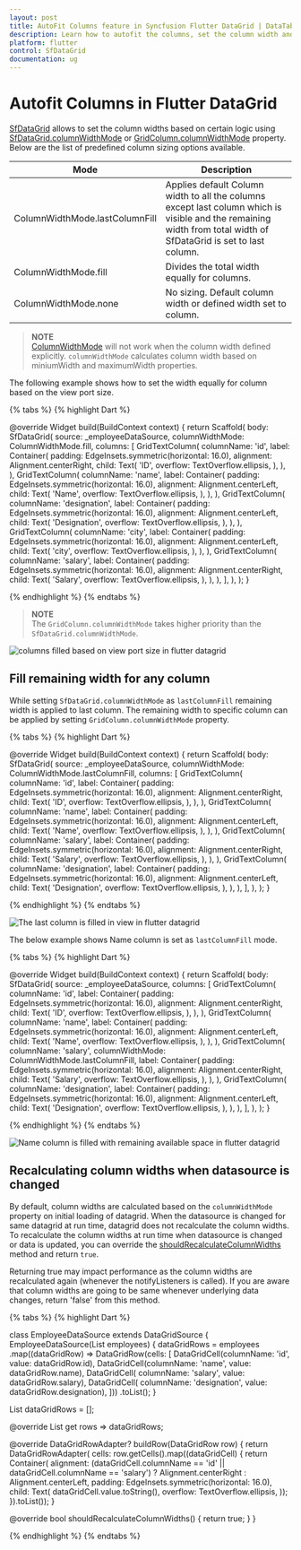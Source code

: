 ```yaml
---
layout: post
title: AutoFit Columns feature in Syncfusion Flutter DataGrid | DataTable
description: Learn how to autofit the columns, set the column width and column width customization in Syncfusion Flutter DataGrid.
platform: flutter
control: SfDataGrid
documentation: ug
---
```


# Autofit Columns in Flutter DataGrid

[SfDataGrid](https://pub.dev/documentation/syncfusion_flutter_datagrid/latest/datagrid/SfDataGrid-class.html) allows to set the column widths based on certain logic using [SfDataGrid.columnWidthMode](https://pub.dev/documentation/syncfusion_flutter_datagrid/latest/datagrid/SfDataGrid/columnWidthMode.html) or [GridColumn.columnWidthMode](https://pub.dev/documentation/syncfusion_flutter_datagrid/latest/datagrid/GridColumn/columnWidthMode.html) property. Below are the list of predefined column sizing options available.

| Mode                      | Description                                         |
|---------------------------|-----------------------------------------------------|
| ColumnWidthMode.lastColumnFill | Applies default Column width to all the columns except last column which is visible and the remaining width from total width of SfDataGrid is set to last column. |
| ColumnWidthMode.fill      | Divides the total width equally for columns.         |
| ColumnWidthMode.none      | No sizing. Default column width or defined width set to column. |

> **NOTE**  
    [ColumnWidthMode](https://pub.dev/documentation/syncfusion_flutter_datagrid/latest/datagrid/ColumnWidthMode-class.html) will not work when the column width defined explicitly. `columnWidthMode` calculates column width based on miniumWidth and maximumWidth properties.

The following example shows how to set the width equally for column based on the view port size.

{% tabs %}
{% highlight Dart %} 

@override
Widget build(BuildContext context) {
  return Scaffold(
    body: SfDataGrid(
      source: _employeeDataSource,
      columnWidthMode: ColumnWidthMode.fill,
      columns: <GridColumn>[
        GridTextColumn(
          columnName: 'id',
          label: Container(
            padding: EdgeInsets.symmetric(horizontal: 16.0),
            alignment: Alignment.centerRight,
            child: Text(
              'ID',
              overflow: TextOverflow.ellipsis,
            ),
          ),
        ),
        GridTextColumn(
          columnName: 'name',
          label: Container(
            padding: EdgeInsets.symmetric(horizontal: 16.0),
            alignment: Alignment.centerLeft,
            child: Text(
              'Name',
              overflow: TextOverflow.ellipsis,
            ),
          ),
        ),
        GridTextColumn(
          columnName: 'designation',
          label: Container(
            padding: EdgeInsets.symmetric(horizontal: 16.0),
            alignment: Alignment.centerLeft,
            child: Text(
              'Designation',
              overflow: TextOverflow.ellipsis,
            ),
          ),
        ),
        GridTextColumn(
          columnName: 'city',
          label: Container(
            padding: EdgeInsets.symmetric(horizontal: 16.0),
            alignment: Alignment.centerLeft,
            child: Text(
              'city',
              overflow: TextOverflow.ellipsis,
            ),
          ),
        ),
        GridTextColumn(
          columnName: 'salary',
          label: Container(
            padding: EdgeInsets.symmetric(horizontal: 16.0),
            alignment: Alignment.centerRight,
            child: Text(
              'Salary',
              overflow: TextOverflow.ellipsis,
            ),
          ),
        ),
      ],
    ),
  );
}
  
{% endhighlight %}
{% endtabs %}

> **NOTE**  
    The `GridColumn.columnWidthMode` takes higher priority than the `SfDataGrid.columnWidthMode`.

![columns filled based on view port size in flutter datagrid](images/autofit-columns/flutter-datagrid-fill-columns.png)

## Fill remaining width for any column

While setting `SfDataGrid.columnWidthMode` as `lastColumnFill` remaining width is applied to last column. The remaining width to specific column can be applied by setting `GridColumn.columnWidthMode` property.

{% tabs %}
{% highlight Dart %} 

@override
Widget build(BuildContext context) {
  return Scaffold(
    body: SfDataGrid(
      source: _employeeDataSource,
      columnWidthMode: ColumnWidthMode.lastColumnFill,
      columns: <GridColumn>[
        GridTextColumn(
          columnName: 'id',
          label: Container(
            padding: EdgeInsets.symmetric(horizontal: 16.0),
            alignment: Alignment.centerRight,
            child: Text(
              'ID',
              overflow: TextOverflow.ellipsis,
            ),
          ),
        ),
        GridTextColumn(
          columnName: 'name',
          label: Container(
            padding: EdgeInsets.symmetric(horizontal: 16.0),
            alignment: Alignment.centerLeft,
            child: Text(
              'Name',
              overflow: TextOverflow.ellipsis,
            ),
          ),
        ),
        GridTextColumn(
          columnName: 'salary',
          label: Container(
            padding: EdgeInsets.symmetric(horizontal: 16.0),
            alignment: Alignment.centerRight,
            child: Text(
              'Salary',
              overflow: TextOverflow.ellipsis,
            ),
          ),
        ),
        GridTextColumn(
          columnName: 'designation',
          label: Container(
            padding: EdgeInsets.symmetric(horizontal: 16.0),
            alignment: Alignment.centerLeft,
            child: Text(
              'Designation',
              overflow: TextOverflow.ellipsis,
            ),
          ),
        ),
      ],
    ),
  );
}

{% endhighlight %}
{% endtabs %}

![The last column is filled in view in flutter datagrid](images/autofit-columns/flutter-datagrid-fill-lastcolumn.png)

The below example shows Name column is set as `lastColumnFill` mode.

{% tabs %}
{% highlight Dart %} 
 
@override
Widget build(BuildContext context) {
  return Scaffold(
    body: SfDataGrid(
      source: _employeeDataSource,
      columns: <GridColumn>[
        GridTextColumn(
          columnName: 'id',
          label: Container(
            padding: EdgeInsets.symmetric(horizontal: 16.0),
            alignment: Alignment.centerRight,
            child: Text(
              'ID',
              overflow: TextOverflow.ellipsis,
            ),
          ),
        ),
        GridTextColumn(
          columnName: 'name',
          label: Container(
            padding: EdgeInsets.symmetric(horizontal: 16.0),
            alignment: Alignment.centerLeft,
            child: Text(
              'Name',
              overflow: TextOverflow.ellipsis,
            ),
          ),
        ),
        GridTextColumn(
          columnName: 'salary',
          columnWidthMode: ColumnWidthMode.lastColumnFill,
          label: Container(
            padding: EdgeInsets.symmetric(horizontal: 16.0),
            alignment: Alignment.centerRight,
            child: Text(
              'Salary',
              overflow: TextOverflow.ellipsis,
            ),
          ),
        ),
        GridTextColumn(
          columnName: 'designation',
          label: Container(
            padding: EdgeInsets.symmetric(horizontal: 16.0),
            alignment: Alignment.centerLeft,
            child: Text(
              'Designation',
              overflow: TextOverflow.ellipsis,
            ),
          ),
        ),
      ],
    ),
  );
}

{% endhighlight %}
{% endtabs %}

![Name column is filled with remaining available space in flutter datagrid](images/autofit-columns/flutter-datagrid-fill-anycolumn.png)

## Recalculating column widths when datasource is changed

By default, column widths are calculated based on the `columnWidthMode` property on initial loading of datagrid. When the datasource is changed for same datagrid at run time, datagrid does not recalculate the column widths. To recalculate the column widths at run time when datasource is changed or data is updated, you can override the [shouldRecalculateColumnWidths](https://pub.dev/documentation/syncfusion_flutter_datagrid/latest/datagrid/DataGridSource/shouldRecalculateColumnWidths.html) method and return `true`. 
 
Returning true may impact performance as the column widths are recalculated again (whenever the notifyListeners is called). If you are aware that column widths are going to be same whenever underlying data changes, return 'false' from this method.

{% tabs %}
{% highlight Dart %} 

class EmployeeDataSource extends DataGridSource {
  EmployeeDataSource(List<Employee> employees) {
    dataGridRows = employees
        .map<DataGridRow>((dataGridRow) => DataGridRow(cells: [
              DataGridCell<int>(columnName: 'id', value: dataGridRow.id),
              DataGridCell<String>(columnName: 'name', value: dataGridRow.name),
              DataGridCell<int>(
                  columnName: 'salary', value: dataGridRow.salary),
              DataGridCell<String>(
                  columnName: 'designation', value: dataGridRow.designation),
            ]))
        .toList();
  }

  List<DataGridRow> dataGridRows = [];

  @override
  List<DataGridRow> get rows => dataGridRows;

  @override
  DataGridRowAdapter? buildRow(DataGridRow row) {
    return DataGridRowAdapter(
        cells: row.getCells().map<Widget>((dataGridCell) {
        return Container(
            alignment: (dataGridCell.columnName == 'id' ||
                  dataGridCell.columnName == 'salary')
                  ? Alignment.centerRight
                  : Alignment.centerLeft,
            padding: EdgeInsets.symmetric(horizontal: 16.0),
            child: Text(
            dataGridCell.value.toString(),
            overflow: TextOverflow.ellipsis,
            ));
    }).toList());
  }

  @override
  bool shouldRecalculateColumnWidths() {
    return true;
  }
}

{% endhighlight %}
{% endtabs %}